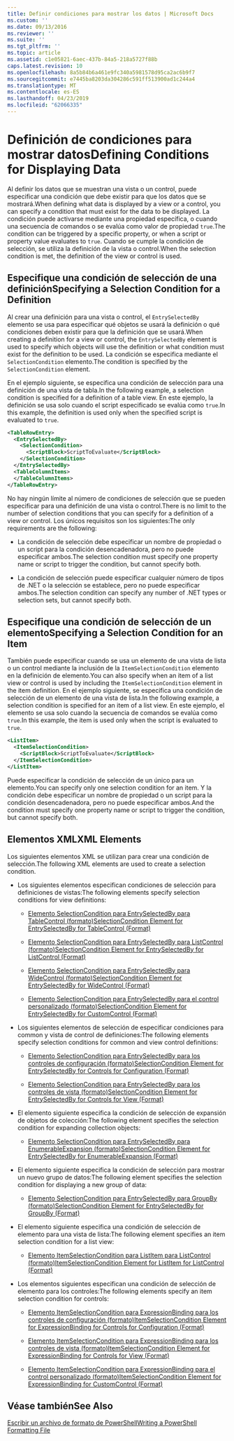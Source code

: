 ```yaml
---
title: Definir condiciones para mostrar los datos | Microsoft Docs
ms.custom: ''
ms.date: 09/13/2016
ms.reviewer: ''
ms.suite: ''
ms.tgt_pltfrm: ''
ms.topic: article
ms.assetid: c1e05821-6aec-437b-84a5-218a5727f88b
caps.latest.revision: 10
ms.openlocfilehash: 8a5b84b6a461e9fc340a5981578d95ca2ac6b9f7
ms.sourcegitcommit: e7445ba8203da304286c591ff513900ad1c244a4
ms.translationtype: MT
ms.contentlocale: es-ES
ms.lasthandoff: 04/23/2019
ms.locfileid: "62066335"
---
```

# <a name="defining-conditions-for-displaying-data"></a><span data-ttu-id="15f43-102">Definición de condiciones para mostrar datos</span><span class="sxs-lookup"><span data-stu-id="15f43-102">Defining Conditions for Displaying Data</span></span>

<span data-ttu-id="15f43-103">Al definir los datos que se muestran una vista o un control, puede especificar una condición que debe existir para que los datos que se mostrará.</span><span class="sxs-lookup"><span data-stu-id="15f43-103">When defining what data is displayed by a view or a control, you can specify a condition that must exist for the data to be displayed.</span></span> <span data-ttu-id="15f43-104">La condición puede activarse mediante una propiedad específica, o cuando una secuencia de comandos o se evalúa como valor de propiedad `true`.</span><span class="sxs-lookup"><span data-stu-id="15f43-104">The condition can be triggered by a specific property, or when a script or property value evaluates to `true`.</span></span> <span data-ttu-id="15f43-105">Cuando se cumple la condición de selección, se utiliza la definición de la vista o control.</span><span class="sxs-lookup"><span data-stu-id="15f43-105">When the selection condition is met, the definition of the view or control is used.</span></span>

## <a name="specifying-a-selection-condition-for-a-definition"></a><span data-ttu-id="15f43-106">Especifique una condición de selección de una definición</span><span class="sxs-lookup"><span data-stu-id="15f43-106">Specifying a Selection Condition for a Definition</span></span>

<span data-ttu-id="15f43-107">Al crear una definición para una vista o control, el `EntrySelectedBy` elemento se usa para especificar qué objetos se usará la definición o qué condiciones deben existir para que la definición que se usará.</span><span class="sxs-lookup"><span data-stu-id="15f43-107">When creating a definition for a view or control, the `EntrySelectedBy` element is used to specify which objects will use the definition or what condition must exist for the definition to be used.</span></span> <span data-ttu-id="15f43-108">La condición se especifica mediante el `SelectionCondition` elemento.</span><span class="sxs-lookup"><span data-stu-id="15f43-108">The condition is specified by the `SelectionCondition` element.</span></span>

<span data-ttu-id="15f43-109">En el ejemplo siguiente, se especifica una condición de selección para una definición de una vista de tabla.</span><span class="sxs-lookup"><span data-stu-id="15f43-109">In the following example, a selection condition is specified for a definition of a table view.</span></span> <span data-ttu-id="15f43-110">En este ejemplo, la definición se usa solo cuando el script especificado se evalúa como `true`.</span><span class="sxs-lookup"><span data-stu-id="15f43-110">In this example, the definition is used only when the specified script is evaluated to `true`.</span></span>

```xml
<TableRowEntry>
  <EntrySelectedBy>
    <SelectionCondition>
      <ScriptBlock>ScriptToEvaluate</ScriptBlock>
    </SelectionCondition>
  </EntrySelectedBy>
  <TableColumnItems>
  </TableColumnItems>
</TableRowEntry>

```

<span data-ttu-id="15f43-111">No hay ningún límite al número de condiciones de selección que se pueden especificar para una definición de una vista o control.</span><span class="sxs-lookup"><span data-stu-id="15f43-111">There is no limit to the number of selection conditions that you can specify for a definition of a view or control.</span></span> <span data-ttu-id="15f43-112">Los únicos requisitos son los siguientes:</span><span class="sxs-lookup"><span data-stu-id="15f43-112">The only requirements are the following:</span></span>

- <span data-ttu-id="15f43-113">La condición de selección debe especificar un nombre de propiedad o un script para la condición desencadenadora, pero no puede especificar ambos.</span><span class="sxs-lookup"><span data-stu-id="15f43-113">The selection condition must specify one property name or script to trigger the condition, but cannot specify both.</span></span>

- <span data-ttu-id="15f43-114">La condición de selección puede especificar cualquier número de tipos de .NET o la selección se establece, pero no puede especificar ambos.</span><span class="sxs-lookup"><span data-stu-id="15f43-114">The selection condition can specify any number of .NET types or selection sets, but cannot specify both.</span></span>

## <a name="specifying-a-selection-condition-for-an-item"></a><span data-ttu-id="15f43-115">Especifique una condición de selección de un elemento</span><span class="sxs-lookup"><span data-stu-id="15f43-115">Specifying a Selection Condition for an Item</span></span>

<span data-ttu-id="15f43-116">También puede especificar cuando se usa un elemento de una vista de lista o un control mediante la inclusión de la `ItemSelectionCondition` elemento en la definición de elemento.</span><span class="sxs-lookup"><span data-stu-id="15f43-116">You can also specify when an item of a list view or control is used by including the `ItemSelectionCondition` element in the item definition.</span></span> <span data-ttu-id="15f43-117">En el ejemplo siguiente, se especifica una condición de selección de un elemento de una vista de lista.</span><span class="sxs-lookup"><span data-stu-id="15f43-117">In the following example, a selection condition is specified for an item of a list view.</span></span> <span data-ttu-id="15f43-118">En este ejemplo, el elemento se usa solo cuando la secuencia de comandos se evalúa como `true`.</span><span class="sxs-lookup"><span data-stu-id="15f43-118">In this example, the item is used only when the script is evaluated to `true`.</span></span>

```xml
<ListItem>
  <ItemSelectionCondition>
    <ScriptBlock>ScriptToEvaluate</ScriptBlock>
  </ItemSelectionCondition>
</ListItem>

```

<span data-ttu-id="15f43-119">Puede especificar la condición de selección de un único para un elemento.</span><span class="sxs-lookup"><span data-stu-id="15f43-119">You can specify only one selection condition for an item.</span></span> <span data-ttu-id="15f43-120">Y la condición debe especificar un nombre de propiedad o un script para la condición desencadenadora, pero no puede especificar ambos.</span><span class="sxs-lookup"><span data-stu-id="15f43-120">And the condition must specify one property name or script to trigger the condition, but cannot specify both.</span></span>

## <a name="xml-elements"></a><span data-ttu-id="15f43-121">Elementos XML</span><span class="sxs-lookup"><span data-stu-id="15f43-121">XML Elements</span></span>

 <span data-ttu-id="15f43-122">Los siguientes elementos XML se utilizan para crear una condición de selección.</span><span class="sxs-lookup"><span data-stu-id="15f43-122">The following XML elements are used to create a selection condition.</span></span>

- <span data-ttu-id="15f43-123">Los siguientes elementos especifican condiciones de selección para definiciones de vistas:</span><span class="sxs-lookup"><span data-stu-id="15f43-123">The following elements specify selection conditions for view definitions:</span></span>

    - [<span data-ttu-id="15f43-124">Elemento SelectionCondition para EntrySelectedBy para TableControl (formato)</span><span class="sxs-lookup"><span data-stu-id="15f43-124">SelectionCondition Element for EntrySelectedBy for TableControl (Format)</span></span>](./selectioncondition-element-for-entryselectedby-for-tablecontrol-format.md)

    - [<span data-ttu-id="15f43-125">Elemento SelectionCondition para EntrySelectedBy para ListControl (formato)</span><span class="sxs-lookup"><span data-stu-id="15f43-125">SelectionCondition Element for EntrySelectedBy for ListControl (Format)</span></span>](./selectioncondition-element-for-entryselectedby-for-listcontrol-format.md)

    - [<span data-ttu-id="15f43-126">Elemento SelectionCondition para EntrySelectedBy para WideControl (formato)</span><span class="sxs-lookup"><span data-stu-id="15f43-126">SelectionCondition Element for EntrySelectedBy for WideControl (Format)</span></span>](./selectioncondition-element-for-entryselectedby-for-widecontrol-format.md)

    - [<span data-ttu-id="15f43-127">Elemento SelectionCondition para EntrySelectedBy para el control personalizado (formato)</span><span class="sxs-lookup"><span data-stu-id="15f43-127">SelectionCondition Element for EntrySelectedBy for CustomControl (Format)</span></span>](./selectioncondition-element-for-entryselectedby-for-customcontrol-format.md)

- <span data-ttu-id="15f43-128">Los siguientes elementos de selección de especificar condiciones para common y vista de control de definiciones:</span><span class="sxs-lookup"><span data-stu-id="15f43-128">The following elements specify selection conditions for common and view control definitions:</span></span>

    - [<span data-ttu-id="15f43-129">Elemento SelectionCondition para EntrySelectedBy para los controles de configuración (formato)</span><span class="sxs-lookup"><span data-stu-id="15f43-129">SelectionCondition Element for EntrySelectedBy for Controls for Configuration (Format)</span></span>](./selectioncondition-element-for-entryselectedby-for-controls-for-configuration-format.md)

    - [<span data-ttu-id="15f43-130">Elemento SelectionCondition para EntrySelectedBy para los controles de vista (formato)</span><span class="sxs-lookup"><span data-stu-id="15f43-130">SelectionCondition Element for EntrySelectedBy for Controls for View (Format)</span></span>](./selectioncondition-element-for-entryselectedby-for-controls-for-view-format.md)

- <span data-ttu-id="15f43-131">El elemento siguiente especifica la condición de selección de expansión de objetos de colección:</span><span class="sxs-lookup"><span data-stu-id="15f43-131">The following element specifies the selection condition for expanding collection objects:</span></span>

    - [<span data-ttu-id="15f43-132">Elemento SelectionCondition para EntrySelectedBy para EnumerableExpansion (formato)</span><span class="sxs-lookup"><span data-stu-id="15f43-132">SelectionCondition Element for EntrySelectedBy for EnumerableExpansion (Format)</span></span>](./selectioncondition-element-for-entryselectedby-for-enumerableexpansion-format.md)

- <span data-ttu-id="15f43-133">El elemento siguiente especifica la condición de selección para mostrar un nuevo grupo de datos:</span><span class="sxs-lookup"><span data-stu-id="15f43-133">The following element specifies the selection condition for displaying a new group of data:</span></span>

    - [<span data-ttu-id="15f43-134">Elemento SelectionCondition para EntrySelectedBy para GroupBy (formato)</span><span class="sxs-lookup"><span data-stu-id="15f43-134">SelectionCondition Element for EntrySelectedBy for GroupBy (Format)</span></span>](./selectioncondition-element-for-entryselectedby-for-groupby-format.md)

- <span data-ttu-id="15f43-135">El elemento siguiente especifica una condición de selección de elemento para una vista de lista:</span><span class="sxs-lookup"><span data-stu-id="15f43-135">The following element specifies an item selection condition for a list view:</span></span>

    - [<span data-ttu-id="15f43-136">Elemento ItemSelectionCondition para ListItem para ListControl (formato)</span><span class="sxs-lookup"><span data-stu-id="15f43-136">ItemSelectionCondition Element for ListItem for ListControl (Format)</span></span>](./itemselectioncondition-element-for-listitem-for-listcontrol-format.md)

- <span data-ttu-id="15f43-137">Los elementos siguientes especifican una condición de selección de elemento para los controles:</span><span class="sxs-lookup"><span data-stu-id="15f43-137">The following elements specify an item selection condition for controls:</span></span>

    - [<span data-ttu-id="15f43-138">Elemento ItemSelectionCondition para ExpressionBinding para los controles de configuración (formato)</span><span class="sxs-lookup"><span data-stu-id="15f43-138">ItemSelectionCondition Element for ExpressionBinding for Controls for Configuration (Format)</span></span>](./itemselectioncondition-element-for-expressionbinding-for-controls-for-configuration-format.md)

    - [<span data-ttu-id="15f43-139">Elemento ItemSelectionCondition para ExpressionBinding para los controles de vista (formato)</span><span class="sxs-lookup"><span data-stu-id="15f43-139">ItemSelectionCondition Element for ExpressionBinding for Controls for View (Format)</span></span>](./itemselectioncondition-element-for-expressionbinding-for-controls-for-view-format.md)

    - [<span data-ttu-id="15f43-140">Elemento ItemSelectionCondition para ExpressionBinding para el control personalizado (formato)</span><span class="sxs-lookup"><span data-stu-id="15f43-140">ItemSelectionCondition Element for ExpressionBinding for CustomControl (Format)</span></span>](./itemselectioncondition-element-for-expressionbinding-for-customcontrol-format.md)

## <a name="see-also"></a><span data-ttu-id="15f43-141">Véase también</span><span class="sxs-lookup"><span data-stu-id="15f43-141">See Also</span></span>

[<span data-ttu-id="15f43-142">Escribir un archivo de formato de PowerShell</span><span class="sxs-lookup"><span data-stu-id="15f43-142">Writing a PowerShell Formatting File</span></span>](./writing-a-powershell-formatting-file.md)
